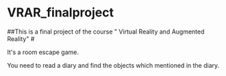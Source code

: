 # VRAR_finalproject
##This is a final project of the course " Virtual Reality and Augmented Reality" #

It's a room escape game.

You need to read a diary and find the objects which mentioned in the diary.
